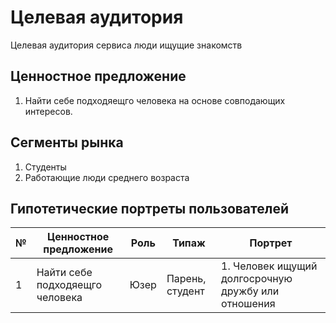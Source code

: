 # Целевая аудитория

Целевая аудитория сервиса люди ищущие знакомств

## Ценностное предложение

1. Найти себе подходяещго человека на основе совподающих интересов.

## Сегменты рынка

1. Студенты
2. Работающие люди среднего возраста

## Гипотетические портреты пользователей

| № | Ценностное предложение                         | Роль | Типаж           | Портрет                                             |
|---|------------------------------------------------|------|-----------------|-----------------------------------------------------|
| 1 | Найти себе подходяещго человека                | Юзер | Парень, студент | 1. Человек ищущий долгосрочную дружбу или отношения |